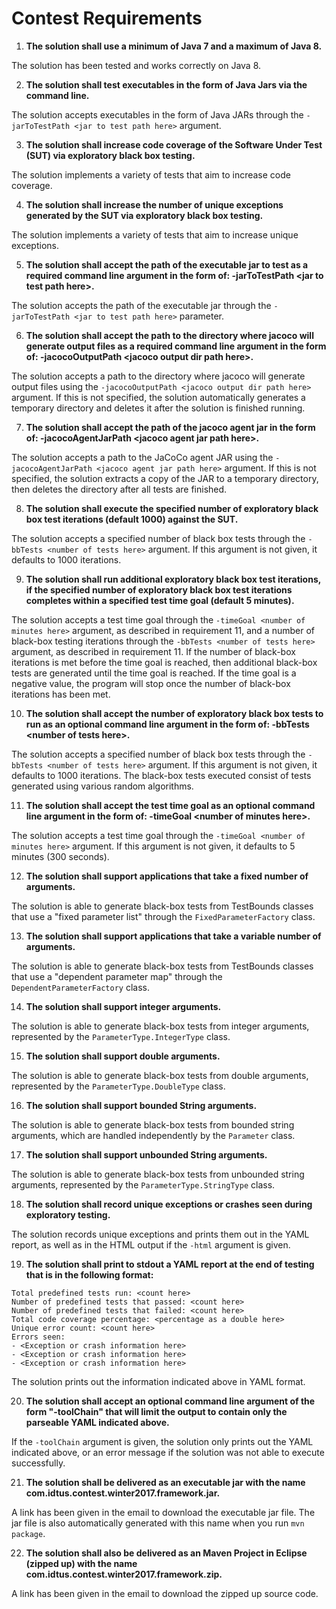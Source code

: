 # Contest Requirements

1. **The solution shall use a minimum of Java 7 and a maximum of Java 8.**

  The solution has been tested and works correctly on Java 8. 

2. **The solution shall test executables in the form of Java Jars via the command line.**

  The solution accepts executables in the form of Java JARs through the `-jarToTestPath <jar to test path here>` argument.

3. **The solution shall increase code coverage of the Software Under Test (SUT) via exploratory black box testing.**

  The solution implements a variety of tests that aim to increase code coverage.

4. **The solution shall increase the number of unique exceptions generated by the SUT via exploratory black box testing.**

  The solution implements a variety of tests that aim to increase unique exceptions.

5. **The solution shall accept the path of the executable jar to test as a required command line argument in the form of: -jarToTestPath \<jar to test path here\>.**

  The solution accepts the path of the executable jar through the `-jarToTestPath <jar to test path here>` parameter.

6. **The solution shall accept the path to the directory where jacoco will generate output files as a required command line argument in the form of: -jacocoOutputPath \<jacoco output dir path here\>.**

  The solution accepts a path to the directory where jacoco will generate output files using the `-jacocoOutputPath <jacoco output dir path here>` argument. If this is not specified, the solution automatically generates a temporary directory and deletes it after the solution is finished running.

7. **The solution shall accept the path of the jacoco agent jar in the form of: -jacocoAgentJarPath \<jacoco agent jar path here\>.**

  The solution accepts a path to the JaCoCo agent JAR using the `-jacocoAgentJarPath <jacoco agent jar path here>` argument. If this is not specified, the solution extracts a copy of the JAR to a temporary directory, then deletes the directory after all tests are finished.

8. **The solution shall execute the specified number of exploratory black box test iterations (default 1000) against the SUT.**

  The solution accepts a specified number of black box tests through the `-bbTests <number of tests here>` argument. If this argument is not given, it defaults to 1000 iterations.

9. **The solution shall run additional exploratory black box test iterations, if the specified number of exploratory black box test iterations completes within a specified test time goal (default 5 minutes).**

  The solution accepts a test time goal through the `-timeGoal <number of minutes here>` argument, as described in requirement 11, and a number of black-box testing iterations through the `-bbTests <number of tests here>` argument, as described in requirement 11. If the number of black-box iterations is met before the time goal is reached, then additional black-box tests are generated until the time goal is reached. If the time goal is a negative value, the program will stop once the number of black-box iterations has been met.

10. **The solution shall accept the number of exploratory black box tests to run as an optional command line argument in the form of: -bbTests \<number of tests here\>.**

  The solution accepts a specified number of black box tests through the `-bbTests <number of tests here>` argument. If this argument is not given, it defaults to 1000 iterations. The black-box tests executed consist of tests generated using various random algorithms.

11. **The solution shall accept the test time goal as an optional command line argument in the form of: -timeGoal \<number of minutes here\>.**

  The solution accepts a test time goal through the `-timeGoal <number of minutes here>` argument. If this argument is not given, it defaults to 5 minutes (300 seconds).

12. **The solution shall support applications that take a fixed number of arguments.**

  The solution is able to generate black-box tests from TestBounds classes that use a "fixed parameter list" through the `FixedParameterFactory` class.

13. **The solution shall support applications that take a variable number of arguments.**

  The solution is able to generate black-box tests from TestBounds classes that use a "dependent parameter map" through the `DependentParameterFactory` class.

14. **The solution shall support integer arguments.**

  The solution is able to generate black-box tests from integer arguments, represented by the `ParameterType.IntegerType` class.

15. **The solution shall support double arguments.**

  The solution is able to generate black-box tests from double arguments, represented by the `ParameterType.DoubleType` class.

16. **The solution shall support bounded String arguments.**

  The solution is able to generate black-box tests from bounded string arguments, which are handled independently by the `Parameter` class.

17. **The solution shall support unbounded String arguments.**

  The solution is able to generate black-box tests from unbounded string arguments, represented by the `ParameterType.StringType` class.

18. **The solution shall record unique exceptions or crashes seen during exploratory testing.**

  The solution records unique exceptions and prints them out in the YAML report, as well as in the HTML output if the `-html` argument is given.

19. **The solution shall print to stdout a YAML report at the end of testing that is in the following format:**
  ```
Total predefined tests run: <count here>
Number of predefined tests that passed: <count here>
Number of predefined tests that failed: <count here>
Total code coverage percentage: <percentage as a double here>
Unique error count: <count here>
Errors seen:
- <Exception or crash information here>
- <Exception or crash information here>
- <Exception or crash information here>
```

  The solution prints out the information indicated above in YAML format.

20. **The solution shall accept an optional command line argument of the form "-toolChain" that will limit the output to contain only the parseable YAML indicated above.**

  If the `-toolChain` argument is given, the solution only prints out the YAML indicated above, or an error message if the solution was not able to execute successfully.

21. **The solution shall be delivered as an executable jar with the name com.idtus.contest.winter2017.framework.jar.**

  A link has been given in the email to download the executable jar file. The jar file is also automatically generated with this name when you run `mvn package`.

22. **The solution shall also be delivered as an Maven Project in Eclipse (zipped up) with the name com.idtus.contest.winter2017.framework.zip.**

  A link has been given in the email to download the zipped up source code.
